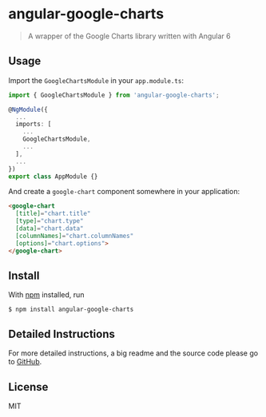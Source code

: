 # angular-google-charts

> A wrapper of the Google Charts library written with Angular 6

## Usage

Import the `GoogleChartsModule` in your `app.module.ts`:

```typescript
import { GoogleChartsModule } from 'angular-google-charts';

@NgModule({
  ...
  imports: [
    ...
    GoogleChartsModule,
    ...
  ],
  ...
})
export class AppModule {}
```

And create a `google-chart` component somewhere in your application:

```html
<google-chart
  [title]="chart.title"
  [type]="chart.type"
  [data]="chart.data"
  [columnNames]="chart.columnNames"
  [options]="chart.options">
</google-chart>
```

## Install

With [npm](https://npmjs.org/) installed, run

```
$ npm install angular-google-charts
```

## Detailed Instructions

For more detailed instructions, a big readme and the source code please go to [GitHub](https://github.com/FERNman/angular-google-charts).

## License

MIT

